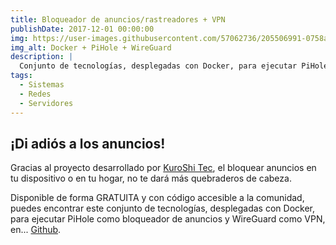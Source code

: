 ```yaml
---
title: Bloqueador de anuncios/rastreadores + VPN
publishDate: 2017-12-01 00:00:00
img: https://user-images.githubusercontent.com/57062736/205506991-0758a87f-c009-4dac-bc47-927ab710cc2a.png
img_alt: Docker + PiHole + WireGuard
description: |
  Conjunto de tecnologías, desplegadas con Docker, para ejecutar PiHole como bloqueador de anuncios y WireGuard como VPN.
tags:
  - Sistemas
  - Redes
  - Servidores
---
```


## ¡Di adiós a los anuncios!

Gracias al proyecto desarrollado por <a href="https://kuroshitec.com/">KuroShi Tec</a>, el bloquear anuncios en tu dispositivo o en tu hogar, no te dará más quebraderos de cabeza. 

Disponible de forma GRATUITA y con código accesible a la comunidad, puedes encontrar este conjunto de tecnologías, desplegadas con Docker, para ejecutar PiHole como bloqueador de anuncios y WireGuard como VPN, en... <a href="https://github.com/Inushin/dockerPiholeWireguard">Github</a>.


